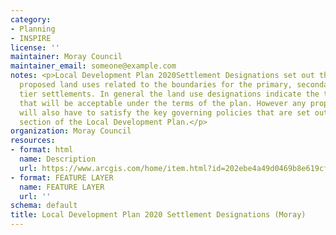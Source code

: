 ```yaml
---
category:
- Planning
- INSPIRE
license: ''
maintainer: Moray Council
maintainer_email: someone@example.com
notes: <p>Local Development Plan 2020Settlement Designations set out the current and
  proposed land uses related to the boundaries for the primary, secondary and third
  tier settlements. In general the land use designations indicate the types of uses
  that will be acceptable under the terms of the plan. However any proposal for development
  will also have to satisfy the key governing policies that are set out in the Policy
  section of the Local Development Plan.</p>
organization: Moray Council
resources:
- format: html
  name: Description
  url: https://www.arcgis.com/home/item.html?id=202ebe4a49d0469b8e619cfb220359a9
- format: FEATURE LAYER
  name: FEATURE LAYER
  url: ''
schema: default
title: Local Development Plan 2020 Settlement Designations (Moray)
---
```

